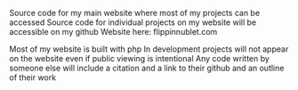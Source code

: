 Source code for my main website where most of my projects can be accessed
Source code for individual projects on my website will be accessible on my github
Website here: flippinnublet.com

Most of my website is built with php
In development projects will not appear on the website even if public viewing is intentional
Any code written by someone else will include a citation and a link to their github and an outline of their work